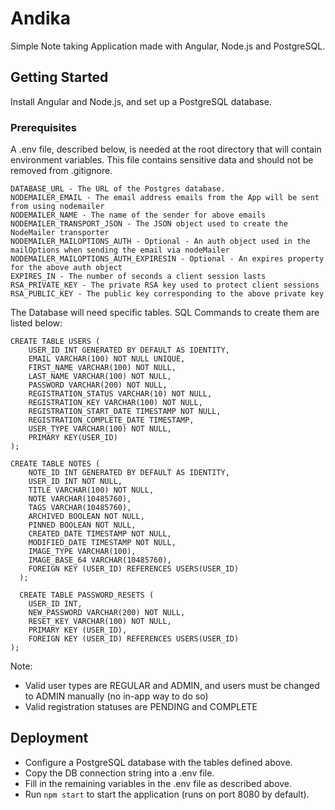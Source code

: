 # Andika

Simple Note taking Application made with Angular, Node.js and PostgreSQL.

## Getting Started

Install Angular and Node.js, and set up a PostgreSQL database.

### Prerequisites

A .env file, described below, is needed at the root directory that will contain environment variables. This file contains sensitive data and should not be removed from .gitignore.

```
DATABASE_URL - The URL of the Postgres database.
NODEMAILER_EMAIL - The email address emails from the App will be sent from using nodemailer
NODEMAILER_NAME - The name of the sender for above emails
NODEMAILER_TRANSPORT_JSON - The JSON object used to create the NodeMailer transporter
NODEMAILER_MAILOPTIONS_AUTH - Optional - An auth object used in the mailOptions when sending the email via nodeMailer
NODEMAILER_MAILOPTIONS_AUTH_EXPIRESIN - Optional - An expires property for the above auth object
EXPIRES_IN - The number of seconds a client session lasts
RSA_PRIVATE_KEY - The private RSA key used to protect client sessions
RSA_PUBLIC_KEY - The public key corresponding to the above private key
```

The Database will need specific tables. SQL Commands to create them are listed below:
```
CREATE TABLE USERS (
    USER_ID INT GENERATED BY DEFAULT AS IDENTITY,
    EMAIL VARCHAR(100) NOT NULL UNIQUE,
    FIRST_NAME VARCHAR(100) NOT NULL,
    LAST_NAME VARCHAR(100) NOT NULL,
    PASSWORD VARCHAR(200) NOT NULL,
    REGISTRATION_STATUS VARCHAR(10) NOT NULL,
    REGISTRATION_KEY VARCHAR(100) NOT NULL,
    REGISTRATION_START_DATE TIMESTAMP NOT NULL,
    REGISTRATION_COMPLETE_DATE TIMESTAMP,
    USER_TYPE VARCHAR(100) NOT NULL,
    PRIMARY KEY(USER_ID)
);

CREATE TABLE NOTES (
    NOTE_ID INT GENERATED BY DEFAULT AS IDENTITY,
    USER_ID INT NOT NULL,
    TITLE VARCHAR(100) NOT NULL,
    NOTE VARCHAR(10485760),
    TAGS VARCHAR(10485760),
    ARCHIVED BOOLEAN NOT NULL,
    PINNED BOOLEAN NOT NULL,
    CREATED_DATE TIMESTAMP NOT NULL,
    MODIFIED_DATE TIMESTAMP NOT NULL,
    IMAGE_TYPE VARCHAR(100),
    IMAGE_BASE_64 VARCHAR(10485760),
    FOREIGN KEY (USER_ID) REFERENCES USERS(USER_ID)
  );

  CREATE TABLE PASSWORD_RESETS (
    USER_ID INT,
    NEW_PASSWORD VARCHAR(200) NOT NULL,
    RESET_KEY VARCHAR(100) NOT NULL,
    PRIMARY KEY (USER_ID),
    FOREIGN KEY (USER_ID) REFERENCES USERS(USER_ID)
);
```

Note:
 - Valid user types are REGULAR and ADMIN, and users must be changed to ADMIN manually (no in-app way to do so)
 - Valid registration statuses are PENDING and COMPLETE

## Deployment
- Configure a PostgreSQL database with the tables defined above.
- Copy the DB connection string into a .env file.
- Fill in the remaining variables in the .env file as described above.
- Run `npm start` to start the application (runs on port 8080 by default).